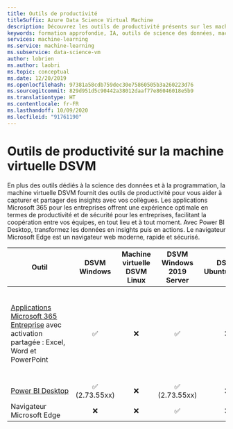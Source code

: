 ```yaml
---
title: Outils de productivité
titleSuffix: Azure Data Science Virtual Machine
description: Découvrez les outils de productivité présents sur les machines virtuelles Data Science VM.
keywords: formation approfondie, IA, outils de science des données, machine virtuelle de science des données, analyse géospatiale, processus de science des données en équipe
services: machine-learning
ms.service: machine-learning
ms.subservice: data-science-vm
author: lobrien
ms.author: laobri
ms.topic: conceptual
ms.date: 12/20/2019
ms.openlocfilehash: 97381a58cdb759dec30e75860505b3a260223d76
ms.sourcegitcommit: 829d951d5c90442a38012daaf77e86046018e5b9
ms.translationtype: HT
ms.contentlocale: fr-FR
ms.lasthandoff: 10/09/2020
ms.locfileid: "91761190"
---
```

# <a name="productivity-tools-on-the-data-science-virtual-machine"></a>Outils de productivité sur la machine virtuelle DSVM

En plus des outils dédiés à la science des données et à la programmation, la machine virtuelle DSVM fournit des outils de productivité pour vous aider à capturer et partager des insights avec vos collègues. Les applications Microsoft 365 pour les entreprises offrent une expérience optimale en termes de productivité et de sécurité pour les entreprises, facilitant la coopération entre vos équipes, en tout lieu et à tout moment. Avec Power BI Desktop, transformez les données en insights puis en actions. Le navigateur Microsoft Edge est un navigateur web moderne, rapide et sécurisé. 


| Outil | DSVM Windows | Machine virtuelle DSVM Linux | DSVM Windows 2019 Server | DSVM Ubuntu 18.04 | Notes d’utilisation |
|---|:-:|:-:|:-:|:-:|:--|
| [Applications Microsoft 365 Entreprise](https://www.microsoft.com/microsoft-365/business/microsoft-365-apps-for-enterprise) avec activation partagée : Excel, Word et PowerPoint | <span class='green-check'>&#9989;</span> | <span class='red-x'>&#10060;</span> | <span class='green-check'>&#9989;</span> | <span class='red-x'>&#10060;</span> | Vous pouvez activer les applications Microsoft 365 Entreprise :<br/><ul><li>Consultez [Activation d'ordinateurs partagés](/deployoffice/overview-shared-computer-activation)</ul> |
| [Power BI Desktop](https://powerbi.microsoft.com/) | <span class='green-check'>&#9989;</span></br> (2.73.55xx) | <span class='red-x'>&#10060;</span> | <span class='green-check'>&#9989;</span></br> (2.73.55xx) | <span class='red-x'>&#10060;</span> | |
| Navigateur Microsoft Edge | <span class='red-x'>&#10060;</span> | <span class='red-x'>&#10060;</span> | <span class='green-check'>&#9989;</span> | <span class='red-x'>&#10060;</span> | |
